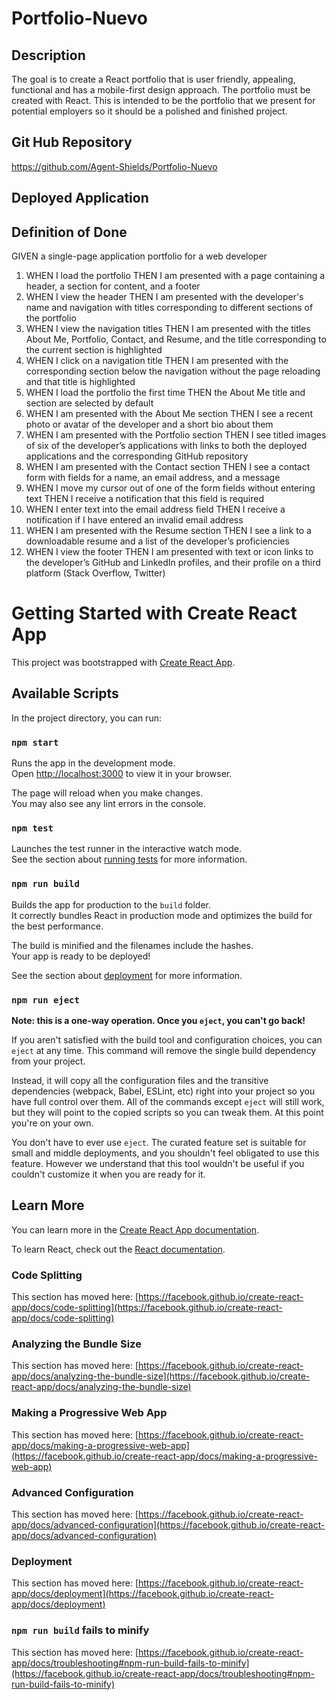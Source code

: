# Portfolio-Nuevo

## Description 

The goal is to create a React portfolio that is user friendly, appealing, functional and has a mobile-first design approach. The portfolio must be created with React. This is intended to be the portfolio that we present for potential employers so it should be a polished and finished project.

## Git Hub Repository
https://github.com/Agent-Shields/Portfolio-Nuevo

## Deployed Application

<!-- Deployed app link here -->

## Definition of Done

GIVEN a single-page application portfolio for a web developer
<ol>
    <li>
        WHEN I load the portfolio
        THEN I am presented with a page containing a header, a section for content, and a footer
    </li>
    <li>
        WHEN I view the header
        THEN I am presented with the developer's name and navigation with titles corresponding to different sections of the portfolio
    </li>
    <li>
        WHEN I view the navigation titles
        THEN I am presented with the titles About Me, Portfolio, Contact, and Resume, and the title corresponding to the current section is highlighted
    </li>
    <li>
        WHEN I click on a navigation title
        THEN I am presented with the corresponding section below the navigation without the page reloading and that title is highlighted
    </li>
    <li>
        WHEN I load the portfolio the first time
        THEN the About Me title and section are selected by default
    </li>
    <li>
        WHEN I am presented with the About Me section
        THEN I see a recent photo or avatar of the developer and a short bio about them
    </li>
    <li>
        WHEN I am presented with the Portfolio section
        THEN I see titled images of six of the developer’s applications with links to both the deployed applications and the corresponding GitHub repository
    </li>
    <li>
        WHEN I am presented with the Contact section
        THEN I see a contact form with fields for a name, an email address, and a message
    </li>
    <li>
        WHEN I move my cursor out of one of the form fields without entering text
        THEN I receive a notification that this field is required
    </li>
    <li>
        WHEN I enter text into the email address field
        THEN I receive a notification if I have entered an invalid email address
    </li>
    <li>
        WHEN I am presented with the Resume section
        THEN I see a link to a downloadable resume and a list of the developer’s proficiencies
    </li>
    <li>
        WHEN I view the footer
        THEN I am presented with text or icon links to the developer’s GitHub and LinkedIn profiles, and their profile on a third platform (Stack Overflow, Twitter) 
    </li>
</ol>

# Getting Started with Create React App

This project was bootstrapped with [Create React App](https://github.com/facebook/create-react-app).

## Available Scripts

In the project directory, you can run:

### `npm start`

Runs the app in the development mode.\
Open [http://localhost:3000](http://localhost:3000) to view it in your browser.

The page will reload when you make changes.\
You may also see any lint errors in the console.

### `npm test`

Launches the test runner in the interactive watch mode.\
See the section about [running tests](https://facebook.github.io/create-react-app/docs/running-tests) for more information.

### `npm run build`

Builds the app for production to the `build` folder.\
It correctly bundles React in production mode and optimizes the build for the best performance.

The build is minified and the filenames include the hashes.\
Your app is ready to be deployed!

See the section about [deployment](https://facebook.github.io/create-react-app/docs/deployment) for more information.

### `npm run eject`

**Note: this is a one-way operation. Once you `eject`, you can't go back!**

If you aren't satisfied with the build tool and configuration choices, you can `eject` at any time. This command will remove the single build dependency from your project.

Instead, it will copy all the configuration files and the transitive dependencies (webpack, Babel, ESLint, etc) right into your project so you have full control over them. All of the commands except `eject` will still work, but they will point to the copied scripts so you can tweak them. At this point you're on your own.

You don't have to ever use `eject`. The curated feature set is suitable for small and middle deployments, and you shouldn't feel obligated to use this feature. However we understand that this tool wouldn't be useful if you couldn't customize it when you are ready for it.

## Learn More

You can learn more in the [Create React App documentation](https://facebook.github.io/create-react-app/docs/getting-started).

To learn React, check out the [React documentation](https://reactjs.org/).

### Code Splitting

This section has moved here: [https://facebook.github.io/create-react-app/docs/code-splitting](https://facebook.github.io/create-react-app/docs/code-splitting)

### Analyzing the Bundle Size

This section has moved here: [https://facebook.github.io/create-react-app/docs/analyzing-the-bundle-size](https://facebook.github.io/create-react-app/docs/analyzing-the-bundle-size)

### Making a Progressive Web App

This section has moved here: [https://facebook.github.io/create-react-app/docs/making-a-progressive-web-app](https://facebook.github.io/create-react-app/docs/making-a-progressive-web-app)

### Advanced Configuration

This section has moved here: [https://facebook.github.io/create-react-app/docs/advanced-configuration](https://facebook.github.io/create-react-app/docs/advanced-configuration)

### Deployment

This section has moved here: [https://facebook.github.io/create-react-app/docs/deployment](https://facebook.github.io/create-react-app/docs/deployment)

### `npm run build` fails to minify

This section has moved here: [https://facebook.github.io/create-react-app/docs/troubleshooting#npm-run-build-fails-to-minify](https://facebook.github.io/create-react-app/docs/troubleshooting#npm-run-build-fails-to-minify)
